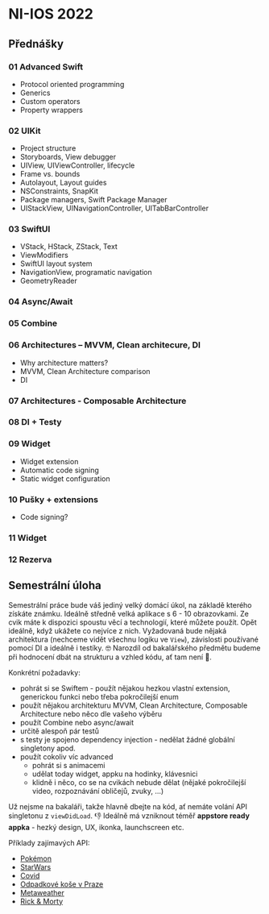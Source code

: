 # NI-IOS 2022

## Přednášky

### 01 Advanced Swift

* Protocol oriented programming
* Generics
* Custom operators
* Property wrappers

### 02 UIKit

* Project structure
* Storyboards, View debugger
* UIView, UIViewController, lifecycle
* Frame vs. bounds
* Autolayout, Layout guides
* NSConstraints, SnapKit
* Package managers, Swift Package Manager
* UIStackView, UINavigationController, UITabBarController

### 03 SwiftUI

* VStack, HStack, ZStack, Text
* ViewModifiers
* SwiftUI layout system
* NavigationView, programatic navigation
* GeometryReader

### 04 Async/Await

### 05 Combine

### 06 Architectures – MVVM, Clean architecure, DI

* Why architecture matters?
* MVVM, Clean Architecture comparison
* DI

### 07 Architectures - Composable Architecture

### 08 DI + Testy

### 09 Widget
- Widget extension
- Automatic code signing
- Static widget configuration

### 10 Pušky + extensions
- Code signing?

### 11 Widget

### 12 Rezerva

## Semestrální úloha

Semestrální práce bude váš jediný velký domácí úkol, na základě kterého získáte známku. Ideálně středně velká aplikace s 6 - 10 obrazovkami. Ze cvik máte k dispozici spoustu věcí a technologií, které můžete použít. Opět ideálně, když ukážete co nejvíce z nich. Vyžadovaná bude nějaká architektura (nechceme vidět všechnu logiku ve `View`), závislosti používané pomocí DI a ideálně i testíky. 🤓 Narozdíl od bakalářského předmětu budeme při hodnocení dbát na strukturu a vzhled kódu, ať tam není 🤮.

Konkrétní požadavky:

* pohrát si se Swiftem - použít nějakou hezkou vlastní extension, generickou funkci nebo třeba pokročilejší enum
* použít nějakou architekturu MVVM, Clean Architecture, Composable Architecture nebo něco dle vašeho výběru
* použít Combine nebo async/await
* určitě alespoň pár testů
* s testy je spojeno dependency injection - nedělat žádné globální singletony apod.
* použít cokoliv víc advanced
	* pohrát si s animacemi
	* udělat today widget, appku na hodinky, klávesnici
	* klidně i něco, co se na cvikách nebude dělat (nějaké pokročilejší video, rozpoznávání obličejů, zvuky, ...)

Už nejsme na bakaláři, takže hlavně dbejte na kód, ať nemáte volání API singletonu z `viewDidLoad`. 👎 Ideálně má vzniknout téměř **appstore ready appka** - hezký design, UX, ikonka, launchscreen etc.

Příklady zajímavých API:

* [Pokémon](https://pokeapi.co)
* [StarWars](https://swapi.dev)
* [Covid](https://onemocneni-aktualne.mzcr.cz/api/v2/covid-19)
* [Odpadkové koše v Praze](https://golemioapi.docs.apiary.io/#reference/waste/waste-collection-yards/get-all-waste-collection-yards)
* [Metaweather](https://www.metaweather.com/api/)
* [Rick & Morty](https://rickandmortyapi.com/documentation)
